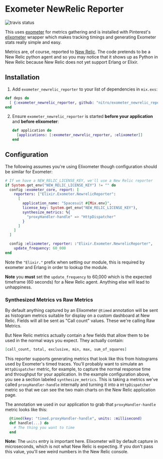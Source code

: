 # Exometer NewRelic Reporter

![travis status](https://api.travis-ci.org/Nitro/exometer_newrelic_reporter.svg)

This uses [exometer](https://github.com/Feuerlabs/exometer) for metrics
gathering and is installed with Pinterest's
[elixometer](https://github.com/pinterest/elixometer) wrapper which makes
tracking timings and generating Exometer stats really simple and easy.

Metrics are, of course, reported to [New Relic](https://newrelic.com/). The
code pretends to be a New Relic python agent and so you may notice that it
shows up as Python in New Relic because New Relic does not yet support Erlang
or Elixir.

## Installation

 1. Add `exometer_newrelic_reporter` to your list of dependencies in `mix.exs`:

   ```elixir
   def deps do
     [ {:exometer_newrelic_reporter, github: "nitro/exometer_newrelic_reporter"} ]
   end
   ```

 2. Ensure `exometer_newrelic_reporter` is started **before your application**
    and **before elixometer**:

    ```elixir
    def application do
      [applications: [:exometer_newrelic_reporter, :elixometer]]
    end
    ```

## Configuration

The following assumes you're using Elixometer though configuration should be similar for Exometer:

```elixir
# If we have a NEW_RELIC_LICENSE_KEY, we'll use a New Relic reporter
if System.get_env("NEW_RELIC_LICENSE_KEY") != "" do
  config :exometer_core, report: [
    reporters: ["Elixir.Exometer.NewrelicReporter":
      [
        application_name: "Spacesuit #{Mix.env}",
        license_key: System.get_env("NEW_RELIC_LICENSE_KEY"),
        synthesize_metrics: %{
          "proxyHandler-handle" => "HttpDispatcher"
        }
      ]
    ]
  ]

  config :elixometer, reporter: :"Elixir.Exometer.NewrelicReporter",
    update_frequency: 60_000
end
```

Note the `"Elixir."` prefix when setting our module, this is required by
exometer and Erlang in order to lookup the module.

**Note** you **must** set the `update_frequency` to 60,000 which is the
expected timeframe (60 seconds) for a New Relic agent. Anything else will lead
to unhappiness.

### Synthesized Metrics vs Raw Metrics

By default anything captured by an Elixometer `@timed` annotation will be
sent as histogram metrics suitable for display on a custom dashboard at
New Relic. Fields will all be sent as "Call count" values. These we're
calling Raw Metrics.

But New Relic metrics actually contain a few fields that allow them to be
used in the normal ways you expect. They actually contain:
```elixir
[call_count, total, exclusive, min, max, sum_of_squares]
```

This reporter supports generating metrics that look like this from histograms
used by Exometer's timed traces. You'll probably want to simulate an
`HttpDispatcher` metric, for example, to capture the normal response time and
throughput for your application. In the example configuration above, you see a
section labeled `synthesize_metrics`. This is taking a metrics we've called
`proxyHandler-handle` internally and turning it into a `HttpDispatcher` metric
so that we can see the two main charts on the New Relic application page.

The annotation we used in our application to grab that `proxyHandler-handle`
metric looks like this:

```elixir
  @timed(key: "timed.proxyHandler-handle", units: :millisecond)
  def handle(...) do
	# The thing you want to time
  end
```

**Note:** The `units` entry is important here. Elixometer will by default
capture in microseconds, which is not what New Relic is expecting. If you don't
pass this value, you'll see weird numbers in the New Relic console.
